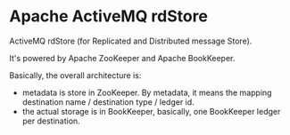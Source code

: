 # Apache ActiveMQ rdStore

ActiveMQ rdStore (for Replicated and Distributed message Store).

It's powered by Apache ZooKeeper and Apache BookKeeper.

Basically, the overall architecture is:

* metadata is store in ZooKeeper. By metadata, it means the mapping destination name / destination type / ledger id.
* the actual storage is in BookKeeper, basically, one BookKeeper ledger per destination.